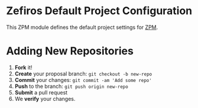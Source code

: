 # Zefiros Default Project Configuration
This ZPM module defines the default project settings for [ZPM](https://zpm.zefiros.eu).

# Adding New Repositories
1. **Fork** it!
2. **Create** your proposal branch: `git checkout -b new-repo`
3. **Commit** your changes: `git commit -am 'Add some repo'`
4. **Push** to the branch: `git push origin new-repo`
5. **Submit** a pull request
6. We **verify** your changes.